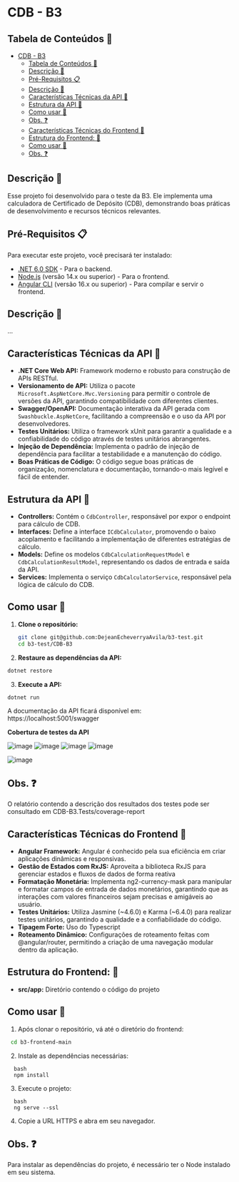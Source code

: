 # CDB - B3

## Tabela de Conteúdos 📖
- [CDB - B3](#cdb---b3)
  - [Tabela de Conteúdos 📖](#tabela-de-conteúdos-)
  - [Descrição 📝](#descrição-)
  - [Pré-Requisitos 📋](#pré-requisitos-)
  - [Descrição 📝](#descrição--1)
  - [Características Técnicas da API 🔎](#características-técnicas-da-api-)
  - [Estrutura da API 📂](#estrutura-da-api-)
  - [Como usar 🚀](#como-usar-)
  - [Obs. ❓](#obs-)
  - [Características Técnicas do Frontend 🔎](#características-técnicas-do-frontend-)
  - [Estrutura do Frontend: 📂](#estrutura-do-frontend-)
  - [Como usar 🚀](#como-usar--1)
  - [Obs. ❓](#obs--1)
## Descrição 📝

Esse projeto foi desenvolvido para o teste da B3. Ele implementa uma calculadora de Certificado de Depósito (CDB), demonstrando boas práticas de desenvolvimento e recursos técnicos relevantes.

## Pré-Requisitos 📋

Para executar este projeto, você precisará ter instalado:

- [.NET 6.0 SDK](https://dotnet.microsoft.com/download) - Para o backend.
- [Node.js](https://nodejs.org/) (versão 14.x ou superior) - Para o frontend.
- [Angular CLI](https://angular.io/cli) (versão 16.x ou superior) - Para compilar e servir o frontend.


## Descrição 📝
...


## Características Técnicas da API 🔎

* **.NET Core Web API:** Framework moderno e robusto para construção de APIs RESTful.
* **Versionamento de API:** Utiliza o pacote `Microsoft.AspNetCore.Mvc.Versioning` para permitir o controle de versões da API, garantindo compatibilidade com diferentes clientes.
* **Swagger/OpenAPI:** Documentação interativa da API gerada com `Swashbuckle.AspNetCore`, facilitando a compreensão e o uso da API por desenvolvedores.
* **Testes Unitários:** Utiliza o framework xUnit para garantir a qualidade e a confiabilidade do código através de testes unitários abrangentes.
* **Injeção de Dependência:** Implementa o padrão de injeção de dependência para facilitar a testabilidade e a manutenção do código.
* **Boas Práticas de Código:** O código segue boas práticas de organização, nomenclatura e documentação, tornando-o mais legível e fácil de entender.

## Estrutura da API 📂

* **Controllers:** Contém o `CdbController`, responsável por expor o endpoint para cálculo de CDB.
* **Interfaces:** Define a interface `ICdbCalculator`, promovendo o baixo acoplamento e facilitando a implementação de diferentes estratégias de cálculo.
* **Models:** Define os modelos `CdbCalculationRequestModel` e `CdbCalculationResultModel`, representando os dados de entrada e saída da API.
* **Services:** Implementa o serviço `CdbCalculatorService`, responsável pela lógica de cálculo do CDB.

## Como usar 🚀

1. **Clone o repositório:**
   ```bash
   git clone git@github.com:DejeanEcheverryaAvila/b3-test.git
   cd b3-test/CDB-B3
   ```

 2. **Restaure as dependências da API:**
   ```bash
   dotnet restore
   ```


 3. **Execute a API:**
   ```bash
   dotnet run
   ```

A documentação da API ficará disponível em: https://localhost:5001/swagger



**Cobertura de testes da API**

![image](https://github.com/user-attachments/assets/b1843e1e-fd64-4b50-8734-1e81dd2605fb)
![image](https://github.com/user-attachments/assets/f94a6142-a721-44df-88dc-404da7676a36)
![image](https://github.com/user-attachments/assets/97735dee-480f-48ea-bbbd-f8a0ccbe79de)
![image](https://github.com/user-attachments/assets/0531dd19-3c1d-4343-850c-aaa741b0f47b)

![image](https://github.com/user-attachments/assets/d4d34891-fda9-4ff7-9dd5-a21c3280d264)


## Obs. ❓
O relatório contendo a descrição dos resultados dos testes pode ser consultado em CDB-B3.Tests/coverage-report

## Características Técnicas do Frontend 🔎
* **Angular Framework:** Angular é conhecido pela sua eficiência em criar aplicações dinâmicas e responsivas.
* **Gestão de Estados com RxJS:** Aproveita a biblioteca RxJS para gerenciar estados e fluxos de dados de forma reativa
* **Formatação Monetária:** Implementa ng2-currency-mask para manipular e formatar campos de entrada de dados monetários, garantindo que as interações com valores financeiros sejam precisas e amigáveis ao usuário.
* **Testes Unitários:** Utiliza Jasmine (~4.6.0) e Karma (~6.4.0) para realizar testes unitários, garantindo a qualidade e a confiabilidade do código. 
* **Tipagem Forte:** Uso do Typescript
* **Roteamento Dinâmico:** Configurações de roteamento feitas com @angular/router, permitindo a criação de uma navegação  modular dentro da aplicação.
  
## Estrutura do Frontend: 📂
* **src/app:** Diretório contendo o código do projeto


## Como usar 🚀
1. Após clonar o repositório, vá até o diretório do frontend:
  ```bash
   cd b3-frontend-main
  ```
2. Instale as dependências necessárias:
  ```
    bash
    npm install
  ```
3. Execute o projeto:
  ```
    bash
    ng serve --ssl
  ```

4. Copie a URL HTTPS e abra em seu navegador.

## Obs. ❓
Para instalar as dependências do projeto, é necessário ter o Node instalado em seu sistema.